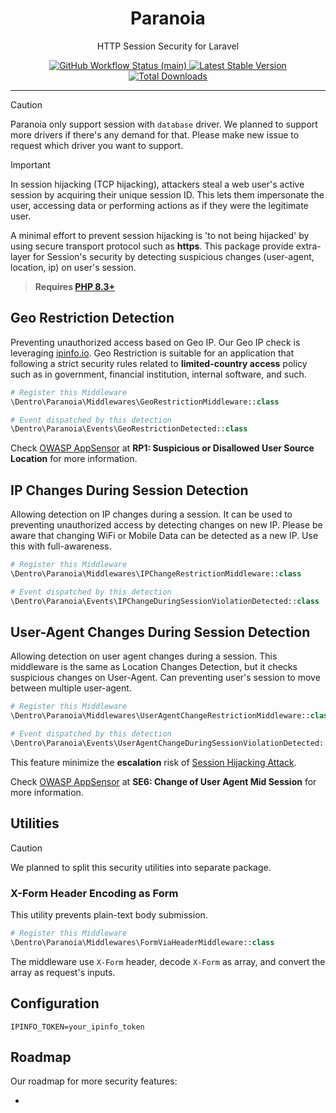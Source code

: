 <p align="center">
    <h1 align="center">Paranoia</h1>
    <p align="center">HTTP Session Security for Laravel</p>
    <p align="center">
        <a href="https://github.com/dentro/paranoia/actions">
            <img alt="GitHub Workflow Status (main)" src="https://github.com/dentro/paranoia/actions/workflows/tests.yml/badge.svg"/>
        </a>
        <a href="https://packagist.org/packages/dentro/paranoia">
            <img alt="Latest Stable Version" src="https://img.shields.io/packagist/v/dentro/paranoia"/>
        </a>
        <a href="https://packagist.org/packages/dentro/paranoia">
            <img alt="Total Downloads" src="https://img.shields.io/packagist/dt/dentro/paranoia"/>
        </a>
    </p>
</p>

------

> [!CAUTION]
> Paranoia only support session with `database` driver. We planned to support more drivers if there's any demand for
> that. Please make new issue to request which driver you want to support.

> [!IMPORTANT]
> In session hijacking (TCP hijacking), attackers steal a web user's active session by acquiring their unique session
> ID. This lets them impersonate the user, accessing data or performing actions as if they were the legitimate user.

A minimal effort to prevent session hijacking is 'to not being hijacked' by using secure transport protocol such as
**https**. This package provide extra-layer for Session's security by detecting suspicious changes (user-agent,
location, ip) on user's session.

> **Requires [PHP 8.3+](https://php.net/releases/)**

## Geo Restriction Detection

Preventing unauthorized access based on Geo IP. Our Geo IP check is
leveraging [ipinfo.io](https://ipinfo.io). Geo Restriction is suitable for an application that following a strict
security rules related to **limited-country access** policy such as in government, financial institution, internal
software, and such.

```php
# Register this Middleware
\Dentro\Paranoia\Middlewares\GeoRestrictionMiddleware::class

# Event dispatched by this detection
\Dentro\Paranoia\Events\GeoRestrictionDetected::class
```

Check [OWASP AppSensor](https://owasp.org/www-project-appsensor/) at **RP1: Suspicious or Disallowed User Source
Location** for more information.

## IP Changes During Session Detection

Allowing detection on IP changes during a session. It can be used to preventing unauthorized access by detecting changes
on new IP. Please be aware that changing WiFi or Mobile Data can be detected as a new IP. Use this with full-awareness.

```php
# Register this Middleware
\Dentro\Paranoia\Middlewares\IPChangeRestrictionMiddleware::class

# Event dispatched by this detection
\Dentro\Paranoia\Events\IPChangeDuringSessionViolationDetected::class
```

## User-Agent Changes During Session Detection

Allowing detection on user agent changes during a session. This middleware is the same as Location Changes Detection,
but it checks suspicious changes on User-Agent. Can preventing user's session to move between multiple user-agent.

```php
# Register this Middleware
\Dentro\Paranoia\Middlewares\UserAgentChangeRestrictionMiddleware::class

# Event dispatched by this detection
\Dentro\Paranoia\Events\UserAgentChangeDuringSessionViolationDetected::class
```
This feature minimize the **escalation** risk
of [Session Hijacking Attack](https://owasp.org/www-community/attacks/Session_hijacking_attack).

Check [OWASP AppSensor](https://owasp.org/www-project-appsensor/) at **SE6: Change of User Agent Mid Session** for
more information.

## Utilities

> [!CAUTION]
> We planned to split this security utilities into separate package.

### X-Form Header Encoding as Form

This utility prevents plain-text body submission.

```php
# Register this Middleware
\Dentro\Paranoia\Middlewares\FormViaHeaderMiddleware::class
```

The middleware use `X-Form` header, decode `X-Form` as array, and convert the array as request's inputs.

## Configuration

```dotenv
IPINFO_TOKEN=your_ipinfo_token
```

## Roadmap

Our roadmap for more security features:

- 

